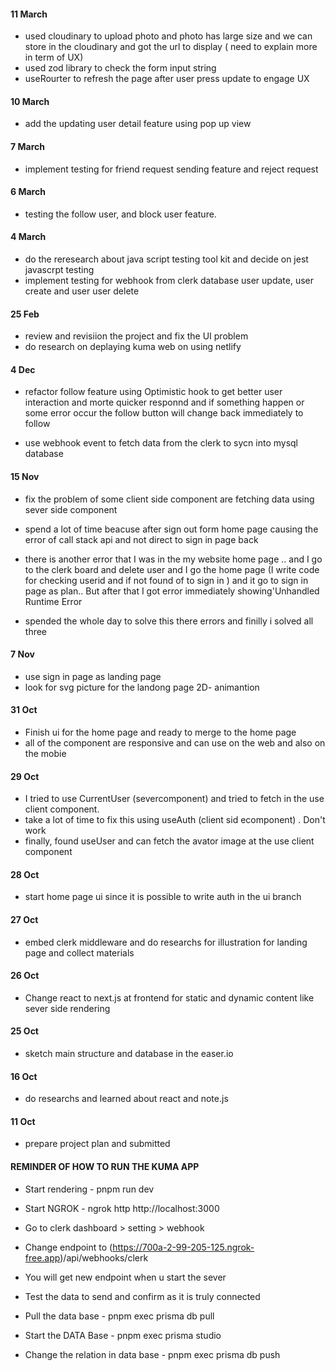 #### 11 March

- used cloudinary to upload photo and photo has large size and we can store in the cloudinary and got the url to display ( need to explain more in term of UX)
- used zod library to check the form input string
- useRourter to refresh the page after user press update to engage UX

#### 10 March

- add the updating user detail feature using pop up view

#### 7 March

- implement testing for friend request sending feature and reject request

#### 6 March

- testing the follow user, and block user feature.

#### 4 March

- do the reresearch about java script testing tool kit and decide on jest javascrpt testing
- implement testing for webhook from clerk database user update, user create and user user delete

#### 25 Feb

- review and revisiion the project and fix the UI problem
- do research on deplaying kuma web on using netlify

#### 4 Dec

- refactor follow feature using Optimistic hook to get better user interaction and morte quicker responnd and if something happen or some error occur the follow button will change back immediately to follow

- use webhook event to fetch data from the clerk to sycn into mysql database

#### 15 Nov

- fix the problem of some client side component are fetching data using sever side component

- spend a lot of time beacuse after sign out form home page causing the error of call stack api and not direct to sign in page back

- there is another error that I was in the my website home page .. and I go to the clerk board and delete user and I go the home page (I write code for checking userid and if not found of to sign in ) and it go to sign in page as plan.. But after that I got error immediately showing'Unhandled Runtime Error

- spended the whole day to solve this there errors and finilly i solved all three

#### 7 Nov

- use sign in page as landing page
- look for svg picture for the landong page 2D- animantion

#### 31 Oct

- Finish ui for the home page and ready to merge to the home page
- all of the component are responsive and can use on the web and also on the mobie

#### 29 Oct

- I tried to use CurrentUser (severcomponent) and tried to fetch in the use client component.
- take a lot of time to fix this using useAuth (client sid ecomponent) . Don't work
- finally, found useUser and can fetch the avator image at the use client component

#### 28 Oct

- start home page ui since it is possible to write auth in the ui branch

#### 27 Oct

- embed clerk middleware and do researchs for illustration for landing page and collect materials

#### 26 Oct

- Change react to next.js at frontend for static and dynamic content like sever side rendering

#### 25 Oct

- sketch main structure and database in the easer.io

#### 16 Oct

- do researchs and learned about react and note.js

#### 11 Oct

- prepare project plan and submitted

#### REMINDER OF HOW TO RUN THE KUMA APP

- Start rendering - pnpm run dev

- Start NGROK - ngrok http http://localhost:3000

- Go to clerk dashboard > setting > webhook

- Change endpoint to (https://700a-2-99-205-125.ngrok-free.app)/api/webhooks/clerk

- You will get new endpoint when u start the sever

- Test the data to send and confirm as it is truly connected

- Pull the data base - pnpm exec prisma db pull

- Start the DATA Base - pnpm exec prisma studio

- Change the relation in data base - pnpm exec prisma db push
